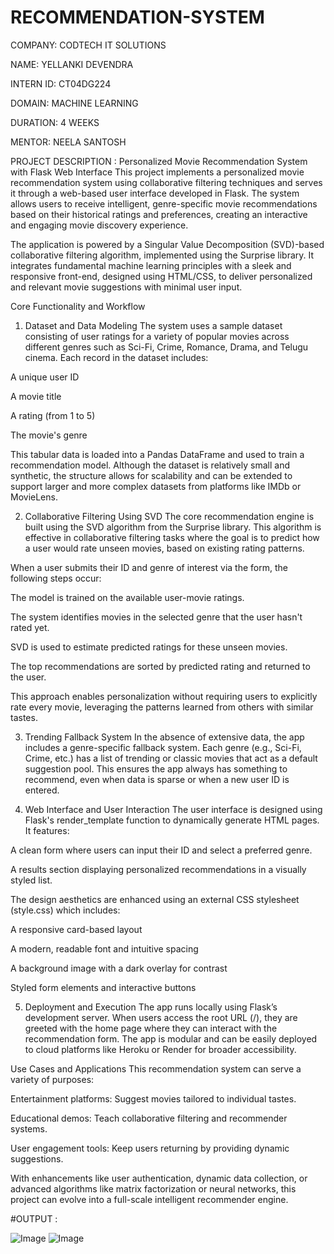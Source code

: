 # RECOMMENDATION-SYSTEM


COMPANY: CODTECH IT SOLUTIONS


NAME: YELLANKI DEVENDRA


INTERN ID: CT04DG224


DOMAIN: MACHINE LEARNING


DURATION: 4 WEEKS


MENTOR: NEELA SANTOSH


PROJECT DESCRIPTION : Personalized Movie Recommendation System with Flask Web Interface
This project implements a personalized movie recommendation system using collaborative filtering techniques and serves it through a web-based user interface developed in Flask. The system allows users to receive intelligent, genre-specific movie recommendations based on their historical ratings and preferences, creating an interactive and engaging movie discovery experience.

The application is powered by a Singular Value Decomposition (SVD)-based collaborative filtering algorithm, implemented using the Surprise library. It integrates fundamental machine learning principles with a sleek and responsive front-end, designed using HTML/CSS, to deliver personalized and relevant movie suggestions with minimal user input.

Core Functionality and Workflow
1. Dataset and Data Modeling
The system uses a sample dataset consisting of user ratings for a variety of popular movies across different genres such as Sci-Fi, Crime, Romance, Drama, and Telugu cinema. Each record in the dataset includes:

A unique user ID

A movie title

A rating (from 1 to 5)

The movie's genre

This tabular data is loaded into a Pandas DataFrame and used to train a recommendation model. Although the dataset is relatively small and synthetic, the structure allows for scalability and can be extended to support larger and more complex datasets from platforms like IMDb or MovieLens.

2. Collaborative Filtering Using SVD
The core recommendation engine is built using the SVD algorithm from the Surprise library. This algorithm is effective in collaborative filtering tasks where the goal is to predict how a user would rate unseen movies, based on existing rating patterns.

When a user submits their ID and genre of interest via the form, the following steps occur:

The model is trained on the available user-movie ratings.

The system identifies movies in the selected genre that the user hasn't rated yet.

SVD is used to estimate predicted ratings for these unseen movies.

The top recommendations are sorted by predicted rating and returned to the user.

This approach enables personalization without requiring users to explicitly rate every movie, leveraging the patterns learned from others with similar tastes.

3. Trending Fallback System
In the absence of extensive data, the app includes a genre-specific fallback system. Each genre (e.g., Sci-Fi, Crime, etc.) has a list of trending or classic movies that act as a default suggestion pool. This ensures the app always has something to recommend, even when data is sparse or when a new user ID is entered.

4. Web Interface and User Interaction
The user interface is designed using Flask's render_template function to dynamically generate HTML pages. It features:

A clean form where users can input their ID and select a preferred genre.

A results section displaying personalized recommendations in a visually styled list.

The design aesthetics are enhanced using an external CSS stylesheet (style.css) which includes:

A responsive card-based layout

A modern, readable font and intuitive spacing

A background image with a dark overlay for contrast

Styled form elements and interactive buttons

5. Deployment and Execution
The app runs locally using Flask’s development server. When users access the root URL (/), they are greeted with the home page where they can interact with the recommendation form. The app is modular and can be easily deployed to cloud platforms like Heroku or Render for broader accessibility.

Use Cases and Applications
This recommendation system can serve a variety of purposes:

Entertainment platforms: Suggest movies tailored to individual tastes.

Educational demos: Teach collaborative filtering and recommender systems.

User engagement tools: Keep users returning by providing dynamic suggestions.

With enhancements like user authentication, dynamic data collection, or advanced algorithms like matrix factorization or neural networks, this project can evolve into a full-scale intelligent recommender engine.


#OUTPUT :

![Image](https://github.com/user-attachments/assets/3845e0ef-4ee1-4299-9922-4f785c39a986)
![Image](https://github.com/user-attachments/assets/5eb478c6-63ef-4cba-b2f5-068e1e246e52)

